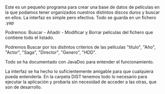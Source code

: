 Este es un pequeño programa para crear una base de datos de películas en la que podamos tener organizados nuestros distintos discos duros y buscar en ellos.
La interfaz es simple pero efectiva. 
Todo se guarda en un fichero .yap 

Podremos:
Buscar - Añadir - Modificar y Borrar películas del fichero que contiene todo el listado.

Podremos Buscar por los distintos criterios de las películas "título", "Año", "Actor", "Saga", "Director", "Genero", "HDD".

Todo se ha documentado con JavaDoc para entender el funcionamiento.

La interfaz se ha hecho lo suficientemente amigable para que cualquiera pueda entenderla.
En la carpeta DIST tenemos todo lo necesario para ejecutar la aplicación y probarla sin necesidad de acceder a las otras, que son de desarrollo.

